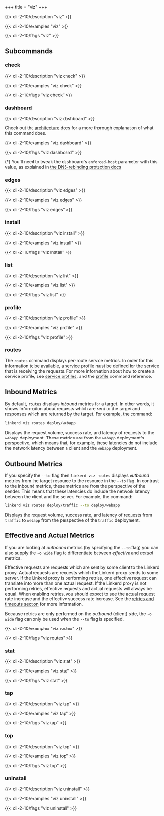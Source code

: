 +++
title = "viz"
+++

{{< cli-2-10/description "viz" >}}

{{< cli-2-10/examples "viz" >}}

{{< cli-2-10/flags "viz" >}}

## Subcommands

### check

{{< cli-2-10/description "viz check" >}}

{{< cli-2-10/examples "viz check" >}}

{{< cli-2-10/flags "viz check" >}}

### dashboard

{{< cli-2-10/description "viz dashboard" >}}

Check out the [architecture](/2.10/reference/architecture/#dashboard) docs for a
more thorough explanation of what this command does.

{{< cli-2-10/examples "viz dashboard" >}}

{{< cli-2-10/flags "viz dashboard" >}}

(*) You'll need to tweak the dashboard's `enforced-host` parameter with this
value, as explained in [the DNS-rebinding protection
docs](/2.10/tasks/exposing-dashboard/#tweaking-host-requirement)

### edges

{{< cli-2-10/description "viz edges" >}}

{{< cli-2-10/examples "viz edges" >}}

{{< cli-2-10/flags "viz edges" >}}

### install

{{< cli-2-10/description "viz install" >}}

{{< cli-2-10/examples "viz install" >}}

{{< cli-2-10/flags "viz install" >}}

### list

{{< cli-2-10/description "viz list" >}}

{{< cli-2-10/examples "viz list" >}}

{{< cli-2-10/flags "viz list" >}}

### profile

{{< cli-2-10/description "viz profile" >}}

{{< cli-2-10/examples "viz profile" >}}

{{< cli-2-10/flags "viz profile" >}}

### routes

The `routes` command displays per-route service metrics.  In order for
this information to be available, a service profile must be defined for the
service that is receiving the requests.  For more information about how to
create a service profile, see [service profiles](/2.10/features/service-profiles/).
and the [profile](/2.10/reference/cli/profile/) command reference.

## Inbound Metrics

By default, `routes` displays *inbound* metrics for a target.  In other
words, it shows information about requests which are sent to the target and
responses which are returned by the target.  For example, the command:

```bash
linkerd viz routes deploy/webapp
```

Displays the request volume, success rate, and latency of requests to the
`webapp` deployment.  These metrics are from the `webapp` deployment's
perspective, which means that, for example, these latencies do not include the
network latency between a client and the `webapp` deployment.

## Outbound Metrics

If you specify the `--to` flag then `linkerd viz routes` displays *outbound* metrics
from the target resource to the resource in the `--to` flag.  In contrast to
the inbound metrics, these metrics are from the perspective of the sender.  This
means that these latencies do include the network latency between the client
and the server.  For example, the command:

```bash
linkerd viz routes deploy/traffic --to deploy/webapp
```

Displays the request volume, success rate, and latency of requests from
`traffic` to `webapp` from the perspective of the `traffic` deployment.

## Effective and Actual Metrics

If you are looking at *outbound* metrics (by specifying the `--to` flag) you
can also supply the `-o wide` flag to differentiate between *effective* and
*actual* metrics.

Effective requests are requests which are sent by some client to the Linkerd
proxy. Actual requests are requests which the Linkerd proxy sends to some
server. If the Linkerd proxy is performing retries, one effective request can
translate into more than one actual request. If the Linkerd proxy is not
performing retries, effective requests and actual requests will always be equal.
When enabling retries, you should expect to see the actual request rate
increase and the effective success rate increase.  See the
[retries and timeouts section](/2.10/features/retries-and-timeouts/) for more
information.

Because retries are only performed on the *outbound* (client) side, the
`-o wide` flag can only be used when the `--to` flag is specified.

{{< cli-2-10/examples "viz routes" >}}

{{< cli-2-10/flags "viz routes" >}}

### stat

{{< cli-2-10/description "viz stat" >}}

{{< cli-2-10/examples "viz stat" >}}

{{< cli-2-10/flags "viz stat" >}}

### tap

{{< cli-2-10/description "viz tap" >}}

{{< cli-2-10/examples "viz tap" >}}

{{< cli-2-10/flags "viz tap" >}}

### top

{{< cli-2-10/description "viz top" >}}

{{< cli-2-10/examples "viz top" >}}

{{< cli-2-10/flags "viz top" >}}

### uninstall

{{< cli-2-10/description "viz uninstall" >}}

{{< cli-2-10/examples "viz uninstall" >}}

{{< cli-2-10/flags "viz uninstall" >}}
